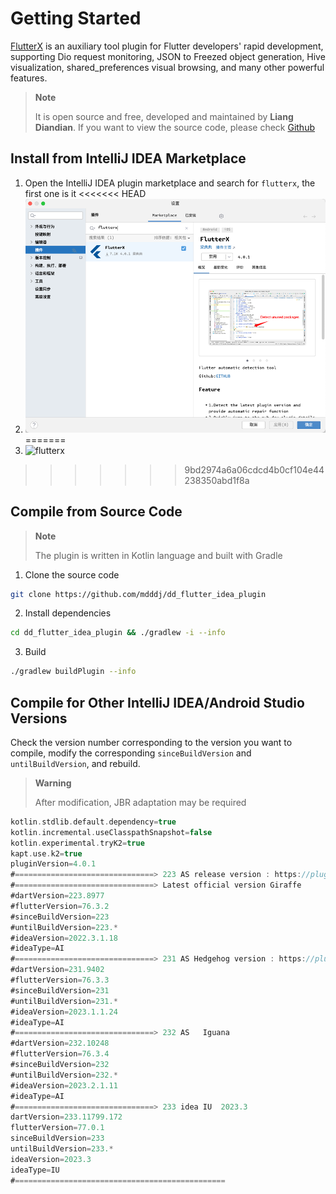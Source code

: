 # Getting Started

[FlutterX](https://flutterx.itbug.shop) is an auxiliary tool plugin for Flutter developers' rapid development, supporting Dio request monitoring, JSON to Freezed object generation, Hive visualization, shared_preferences visual browsing, and many other powerful features.

> **Note**
>
> It is open source and free, developed and maintained by **Liang Diandian**. If you want to view the source code, please check [Github](https://github.com/mdddj/dd_flutter_idea_plugin)

## Install from IntelliJ IDEA Marketplace

1. Open the IntelliJ IDEA plugin marketplace and search for `flutterx`, the first one is it
<<<<<<< HEAD
2. ![flutterx](../assets/images/start_01.png)
=======
2. ![flutterx](/images/start/start_01.png)
>>>>>>> 9bd2974a6a06cdcd4b0cf104e44238350abd1f8a

## Compile from Source Code

> **Note**
>
> The plugin is written in Kotlin language and built with Gradle

1. Clone the source code

```bash
git clone https://github.com/mdddj/dd_flutter_idea_plugin
```

2. Install dependencies

```bash
cd dd_flutter_idea_plugin && ./gradlew -i --info
```

3. Build

```bash
./gradlew buildPlugin --info
```

## Compile for Other IntelliJ IDEA/Android Studio Versions

Check the version number corresponding to the version you want to compile, modify the corresponding `sinceBuildVersion` and `untilBuildVersion`, and rebuild.

> **Warning**
>
> After modification, JBR adaptation may be required

```kotlin
kotlin.stdlib.default.dependency=true
kotlin.incremental.useClasspathSnapshot=false
kotlin.experimental.tryK2=true
kapt.use.k2=true
pluginVersion=4.0.1
#===============================> 223 AS release version : https://plugins.jetbrains.com/docs/intellij/android-studio-releases-list.html
#===============================> Latest official version Giraffe
#dartVersion=223.8977
#flutterVersion=76.3.2
#sinceBuildVersion=223
#untilBuildVersion=223.*
#ideaVersion=2022.3.1.18
#ideaType=AI
#===============================> 231 AS Hedgehog version : https://plugins.jetbrains.com/docs/intellij/android-studio-releases-list.html
#dartVersion=231.9402
#flutterVersion=76.3.3
#sinceBuildVersion=231
#untilBuildVersion=231.*
#ideaVersion=2023.1.1.24
#ideaType=AI
#===============================> 232 AS   Iguana
#dartVersion=232.10248
#flutterVersion=76.3.4
#sinceBuildVersion=232
#untilBuildVersion=232.*
#ideaVersion=2023.2.1.11
#ideaType=AI
#===============================> 233 idea IU  2023.3
dartVersion=233.11799.172
flutterVersion=77.0.1
sinceBuildVersion=233
untilBuildVersion=233.*
ideaVersion=2023.3
ideaType=IU
#===============================================
```
